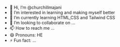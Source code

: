 - 👋 Hi, I’m @churchillmajani
- 👀 I’m interested in learning and making myself better
- 🌱 I’m currently learning HTML,CSS and Tailwind CSS
- 💞️ I’m looking to collaborate on ...
- 📫 How to reach me ...
- 😄 Pronouns: HE
- ⚡ Fun fact: ...

<!---
churchillmajani/churchillmajani is a ✨ special ✨ repository because its `README.md` (this file) appears on your GitHub profile.
You can click the Preview link to take a look at your changes.
--->
